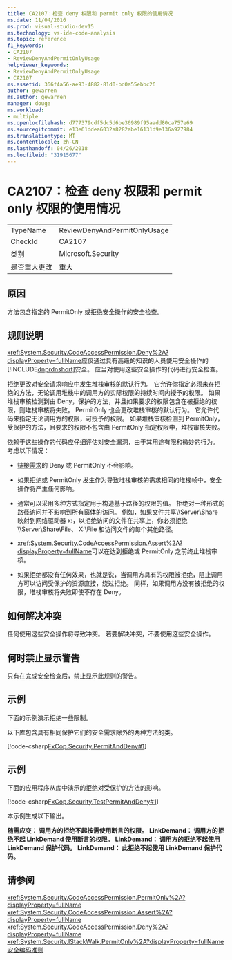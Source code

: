 ```yaml
---
title: CA2107：检查 deny 权限和 permit only 权限的使用情况
ms.date: 11/04/2016
ms.prod: visual-studio-dev15
ms.technology: vs-ide-code-analysis
ms.topic: reference
f1_keywords:
- CA2107
- ReviewDenyAndPermitOnlyUsage
helpviewer_keywords:
- ReviewDenyAndPermitOnlyUsage
- CA2107
ms.assetid: 366f4a56-ae93-4882-81d0-bd0a55ebbc26
author: gewarren
ms.author: gewarren
manager: douge
ms.workload:
- multiple
ms.openlocfilehash: d777379cdf5dc5d6be36989f95aadd80ca757e69
ms.sourcegitcommit: e13e61ddea6032a8282abe16131d9e136a927984
ms.translationtype: MT
ms.contentlocale: zh-CN
ms.lasthandoff: 04/26/2018
ms.locfileid: "31915677"
---
```

# <a name="ca2107-review-deny-and-permit-only-usage"></a>CA2107：检查 deny 权限和 permit only 权限的使用情况
|||
|-|-|
|TypeName|ReviewDenyAndPermitOnlyUsage|
|CheckId|CA2107|
|类别|Microsoft.Security|
|是否重大更改|重大|

## <a name="cause"></a>原因
 方法包含指定的 PermitOnly 或拒绝安全操作的安全检查。

## <a name="rule-description"></a>规则说明
 <xref:System.Security.CodeAccessPermission.Deny%2A?displayProperty=fullName>应仅通过具有高级的知识的人员使用安全操作的[!INCLUDE[dnprdnshort](../code-quality/includes/dnprdnshort_md.md)]安全。 应当对使用这些安全操作的代码进行安全检查。

 拒绝更改对安全请求响应中发生堆栈审核的默认行为。 它允许你指定必须未在拒绝的方法，无论调用堆栈中的调用方的实际权限的持续时间内授予的权限。 如果堆栈审核检测到由 Deny，保护的方法，并且如果要求的权限包含在被拒绝的权限，则堆栈审核将失败。 PermitOnly 也会更改堆栈审核的默认行为。 它允许代码来指定无论调用方的权限，可授予的权限。 如果堆栈审核检测到 PermitOnly，受保护的方法，且要求的权限不包含由 PermitOnly 指定权限中，堆栈审核失败。

 依赖于这些操作的代码应仔细评估对安全漏洞，由于其用途有限和微妙的行为。 考虑以下情况：

-   [链接需求](/dotnet/framework/misc/link-demands)的 Deny 或 PermitOnly 不会影响。

-   如果拒绝或 PermitOnly 发生作为导致堆栈审核的需求相同的堆栈帧中，安全操作将产生任何影响。

-   通常可以采用多种方式指定用于构造基于路径的权限的值。 拒绝对一种形式的路径访问并不影响到所有窗体的访问。 例如，如果文件共享\\\Server\Share 映射到网络驱动器 x:，以拒绝访问的文件在共享上，你必须拒绝\\\Server\Share\File、 X:\File 和访问文件的每个其他路径。

-   <xref:System.Security.CodeAccessPermission.Assert%2A?displayProperty=fullName>可以在达到拒绝或 PermitOnly 之前终止堆栈审核。

-   如果拒绝都没有任何效果，也就是说，当调用方具有的权限被拒绝，阻止调用方可以访问受保护的资源直接，绕过拒绝。 同样，如果调用方没有被拒绝的权限，堆栈审核将失败即使不存在 Deny。

## <a name="how-to-fix-violations"></a>如何解决冲突
 任何使用这些安全操作将导致冲突。 若要解决冲突，不要使用这些安全操作。

## <a name="when-to-suppress-warnings"></a>何时禁止显示警告
 只有在完成安全检查后，禁止显示此规则的警告。

## <a name="example"></a>示例
 下面的示例演示拒绝一些限制。

 以下库包含具有相同保护它们的安全需求除外的两种方法的类。

 [!code-csharp[FxCop.Security.PermitAndDeny#1](../code-quality/codesnippet/CSharp/ca2107-review-deny-and-permit-only-usage_1.cs)]

## <a name="example"></a>示例
 下面的应用程序从库中演示的拒绝对受保护的方法的影响。

 [!code-csharp[FxCop.Security.TestPermitAndDeny#1](../code-quality/codesnippet/CSharp/ca2107-review-deny-and-permit-only-usage_2.cs)]

 本示例生成以下输出。

 **随需应变： 调用方的拒绝不起按需使用断言的权限。** 
 **LinkDemand： 调用方的拒绝不起 LinkDemand 使用断言的权限。**
 **LinkDemand： 调用方的拒绝不起使用 LinkDemand 保护代码。**
 **LinkDemand： 此拒绝不起使用 LinkDemand 保护代码。**
## <a name="see-also"></a>请参阅
 <xref:System.Security.CodeAccessPermission.PermitOnly%2A?displayProperty=fullName> <xref:System.Security.CodeAccessPermission.Assert%2A?displayProperty=fullName> <xref:System.Security.CodeAccessPermission.Deny%2A?displayProperty=fullName> <xref:System.Security.IStackWalk.PermitOnly%2A?displayProperty=fullName> [安全编码准则](/dotnet/standard/security/secure-coding-guidelines)

